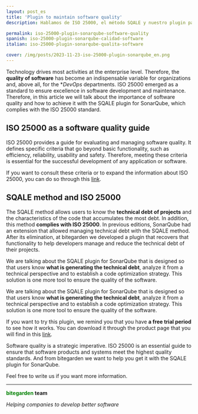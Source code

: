 ```yaml
---
layout: post_es
title: 'Plugin to maintain software quality'
description: Hablamos de ISO 25000, el método SQALE y nuestro plugin para SonarQube.

permalink: iso-25000-plugin-sonarqube-software-quality
spanish: iso-25000-plugin-sonarqube-calidad-software
italian: iso-25000-plugin-sonarqube-qualita-software

cover: /img/posts/2023-11-23-iso-25000-plugin-sonarqube_en.png
---
```


Technology drives most activities at the enterprise level. Therefore, the **quality of software** has become an indispensable variable for organizations and, above all, for the **DevOps* departments. ISO 25000 emerged as a standard to ensure excellence in software development and maintenance. Therefore, in this article we will talk about the importance of software quality and how to achieve it with the SQALE plugin for SonarQube, which complies with the ISO 25000 standard.

## ISO 25000 as a software quality guide

ISO 25000 provides a guide for evaluating and managing software quality. It defines specific criteria that go beyond basic functionality, such as efficiency, reliability, usability and safety. Therefore, meeting these criteria is essential for the successful development of any application or software.

If you want to consult these criteria or to expand the information about ISO 25000, you can do so through this [link](https://normasiso.org/norma-iso-25000/). 

## SQALE method and ISO 25000

The SQALE method allows users to know the **technical debt of projects** and the characteristics of the code that accumulates the most debt. In addition, this method **complies with ISO 25000**. 
In previous editions, SonarQube had an extension that allowed managing technical debt with the SQALE method. After its elimination, at bitegarden we developed a plugin that recovers that functionality to help developers manage and reduce the technical debt of their projects.

We are talking about the SQALE plugin for SonarQube that is designed so that users know **what is generating the technical debt**, analyze it from a technical perspective and to establish a code optimization strategy. This solution is one more tool to ensure the quality of the software. 

We are talking about the SQALE plugin for SonarQube that is designed so that users know **what is generating the technical debt**, analyze it from a technical perspective and to establish a code optimization strategy. This solution is one more tool to ensure the quality of the software. 

If you want to try this plugin, we remind you that you have **a free trial period** to see how it works. You can download it through the product page that you will find in this [link](https://www.bitegarden.com/sonarqube-sqale).

Software quality is a strategic imperative. ISO 25000 is an essential guide to ensure that software products and systems meet the highest quality standards. And from bitegarden we want to help you get it with the SQALE plugin for SonarQube.

Feel free to write us if you want more information.

---
**<span style="color: green">bitegarden</span> team**

_Helping companies to develop better software_